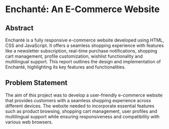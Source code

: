 # Enchanté: An E-Commerce Website


## Abstract

Enchanté is a fully responsive e-commerce website developed using HTML, CSS and JavaScript. It offers a seamless shopping experience with features like a newsletter subscription, real-time purchase notifications, shopping cart management, profile customization, wishlist functionality and multilingual support. This report outlines the design and implementation of Enchanté, highlighting its key features and functionalities.



## Problem Statement

The aim of this project was to develop a user-friendly e-commerce website that provides customers with a seamless shopping experience across different devices. The website needed to incorporate essential features such as product browsing, shopping cart management, user profiles and multilingual support while ensuring responsiveness and compatibility with various web browsers.
